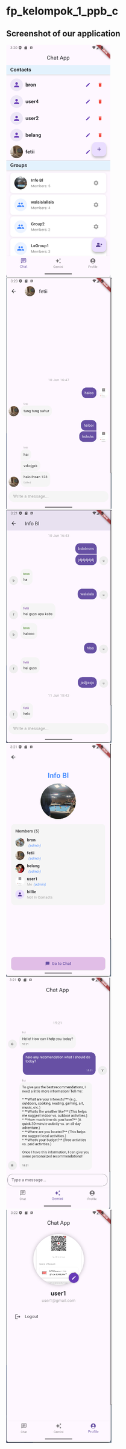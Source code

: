 # fp_kelompok_1_ppb_c

## Screenshot of our application

![alt text](<img/Screenshot 2025-06-17 152031.png>) ![alt text](<img/Screenshot 2025-06-17 152049.png>) ![alt text](<img/Screenshot 2025-06-17 152112.png>) ![alt text](<img/Screenshot 2025-06-17 152125.png>) ![alt text](<img/Screenshot 2025-06-17 152200.png>) ![alt text](<img/Screenshot 2025-06-17 152209.png>)